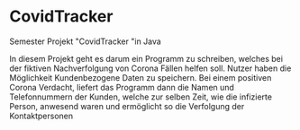 # CovidTracker

Semester Projekt "CovidTracker "in Java

In diesem Projekt geht es darum ein Programm zu schreiben, welches bei der fiktiven Nachverfolgung von Corona Fällen helfen soll. Nutzer haben die Möglichkeit Kundenbezogene Daten zu speichern. Bei einem positiven Corona Verdacht, liefert das Programm dann die Namen und Telefonnummern der Kunden, welche zur selben Zeit, wie die infizierte Person, anwesend waren und ermöglicht so die Verfolgung der Kontaktpersonen

